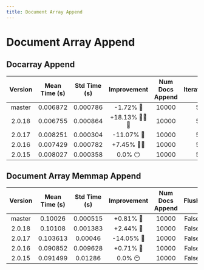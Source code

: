 ```yaml
---
title: Document Array Append
---
```

# Document Array Append

## Docarray Append

| Version | Mean Time (s) | Std Time (s) | Improvement | Num Docs Append | Iterations |
| :---: | :---: | :---: | :---: | :---: | :---: |
| master | 0.006872 | 0.000786 | -1.72% 🐢 | 10000 | 5 |
| 2.0.18 | 0.006755 | 0.000864 | +18.13% 🐎🐎🐎 | 10000 | 5 |
| 2.0.17 | 0.008251 | 0.000304 | -11.07% 🐢 | 10000 | 5 |
| 2.0.16 | 0.007429 | 0.000782 | +7.45% 🐎🐎 | 10000 | 5 |
| 2.0.15 | 0.008027 | 0.000358 | 0.0% 😶 | 10000 | 5 |
## Document Array Memmap Append

| Version | Mean Time (s) | Std Time (s) | Improvement | Num Docs Append | Flush | Iterations |
| :---: | :---: | :---: | :---: | :---: | :---: | :---: |
| master | 0.10026 | 0.000515 | +0.81% 🐎 | 10000 | False | 5 |
| 2.0.18 | 0.10108 | 0.001383 | +2.44% 🐎 | 10000 | False | 5 |
| 2.0.17 | 0.103613 | 0.00046 | -14.05% 🐢 | 10000 | False | 5 |
| 2.0.16 | 0.090852 | 0.009628 | +0.71% 🐎 | 10000 | False | 5 |
| 2.0.15 | 0.091499 | 0.01286 | 0.0% 😶 | 10000 | False | 5 |
